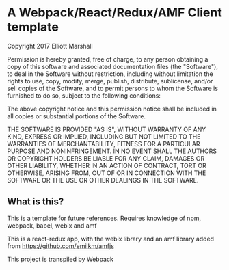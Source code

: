 # A Webpack/React/Redux/AMF Client template

Copyright 2017 Elliott Marshall

Permission is hereby granted, free of charge, to any person obtaining a copy of this software and associated documentation files (the "Software"), to deal in the Software without restriction, including without limitation the rights to use, copy, modify, merge, publish, distribute, sublicense, and/or sell copies of the Software, and to permit persons to whom the Software is furnished to do so, subject to the following conditions:

The above copyright notice and this permission notice shall be included in all copies or substantial portions of the Software.

THE SOFTWARE IS PROVIDED "AS IS", WITHOUT WARRANTY OF ANY KIND, EXPRESS OR IMPLIED, INCLUDING BUT NOT LIMITED TO THE WARRANTIES OF MERCHANTABILITY, FITNESS FOR A PARTICULAR PURPOSE AND NONINFRINGEMENT. IN NO EVENT SHALL THE AUTHORS OR COPYRIGHT HOLDERS BE LIABLE FOR ANY CLAIM, DAMAGES OR OTHER LIABILITY, WHETHER IN AN ACTION OF CONTRACT, TORT OR OTHERWISE, ARISING FROM, OUT OF OR IN CONNECTION WITH THE SOFTWARE OR THE USE OR OTHER DEALINGS IN THE SOFTWARE.

## What is this?
This is a template for future references. Requires knowledge of npm, webpack, babel, webix and amf

This is a react-redux app, with the webix library and an amf library added from https://github.com/emilkm/amfjs

This project is transpiled by Webpack
